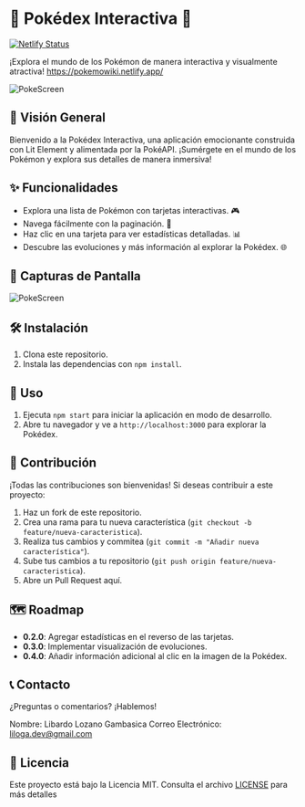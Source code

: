 # 🌟 Pokédex Interactiva 🌟
[![Netlify Status](https://api.netlify.com/api/v1/badges/9d73e7ed-8113-4f35-9641-6b31b9171646/deploy-status)](https://app.netlify.com/sites/pokedex-lit/deploys)


¡Explora el mundo de los Pokémon de manera interactiva y visualmente atractiva!
https://pokemowiki.netlify.app/

![PokeScreen](https://github.com/Bardolog1/pokemon-wiki/assets/64260884/ca4811f3-19fa-46b0-beeb-a64d3cc308d3)


## 📖 Visión General

Bienvenido a la Pokédex Interactiva, una aplicación emocionante construida con Lit Element y alimentada por la PokéAPI. ¡Sumérgete en el mundo de los Pokémon y explora sus detalles de manera inmersiva!

## ✨ Funcionalidades

- Explora una lista de Pokémon con tarjetas interactivas. 🎮
- Navega fácilmente con la paginación. 🔄
- Haz clic en una tarjeta para ver estadísticas detalladas. 📊
- Descubre las evoluciones y más información al explorar la Pokédex. 🌐

## 📸 Capturas de Pantalla

![PokeScreen](https://github.com/Bardolog1/pokemon-wiki/assets/64260884/f6cceea7-9358-44f2-be24-2ca4ce27d750)


## 🛠️ Instalación

1. Clona este repositorio.
2. Instala las dependencias con `npm install`.

## 🚀 Uso

1. Ejecuta `npm start` para iniciar la aplicación en modo de desarrollo.
2. Abre tu navegador y ve a `http://localhost:3000` para explorar la Pokédex.

## 👥 Contribución

¡Todas las contribuciones son bienvenidas! Si deseas contribuir a este proyecto:

1. Haz un fork de este repositorio.
2. Crea una rama para tu nueva característica (`git checkout -b feature/nueva-caracteristica`).
3. Realiza tus cambios y commitea (`git commit -m "Añadir nueva característica"`).
4. Sube tus cambios a tu repositorio (`git push origin feature/nueva-caracteristica`).
5. Abre un Pull Request aquí.

## 🗺️ Roadmap

- **0.2.0**: Agregar estadísticas en el reverso de las tarjetas.
- **0.3.0**: Implementar visualización de evoluciones.
- **0.4.0**: Añadir información adicional al clic en la imagen de la Pokédex.

## 📞 Contacto

¿Preguntas o comentarios? ¡Hablemos!

Nombre: Libardo Lozano Gambasica
Correo Electrónico: liloga.dev@gmail.com

## 📄 Licencia

Este proyecto está bajo la Licencia MIT. Consulta el archivo [LICENSE](LICENSE) para más detalles


